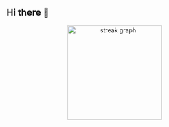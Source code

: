 ## Hi there 👋

<div align="center">
  <img src="https://streak-stats.demolab.com?user=irfanghapar&locale=en&mode=daily&theme=dark&hide_border=false&border_radius=5&order=3" height="220" alt="streak graph"  />
</div>

###
